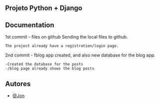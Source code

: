 ## Projeto Python + Django





## Documentation

1st commit - files on github
Sending the local files to github.

    The project already have a registration/login page.

2nd commit - fblog app created, and also new database for the blog app.

    -Created the database for the posts
    -/blog page already shows the blog posts





    







## Autores

- [@Jon](https://www.github.com/jon1nline)

